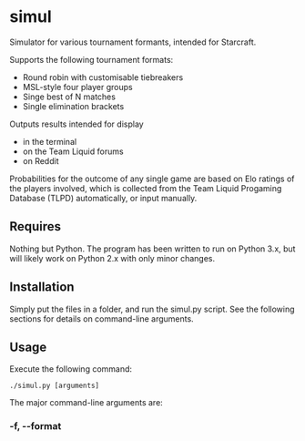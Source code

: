 simul
=====

Simulator for various tournament formants, intended for Starcraft.

Supports the following tournament formats:
-   Round robin with customisable tiebreakers
-   MSL-style four player groups
-   Singe best of N matches
-   Single elimination brackets

Outputs results intended for display
-   in the terminal
-   on the Team Liquid forums
-   on Reddit

Probabilities for the outcome of any single game are based on Elo ratings of
the players involved, which is collected from the Team Liquid Progaming
Database (TLPD) automatically, or input manually.

Requires
--------

Nothing but Python. The program has been written to run on Python 3.x, but will
likely work on Python 2.x with only minor changes.

Installation
------------

Simply put the files in a folder, and run the simul.py script. See the
following sections for details on command-line arguments.

Usage
-----

Execute the following command:

    ./simul.py [arguments]

The major command-line arguments are:

### -f, --format
